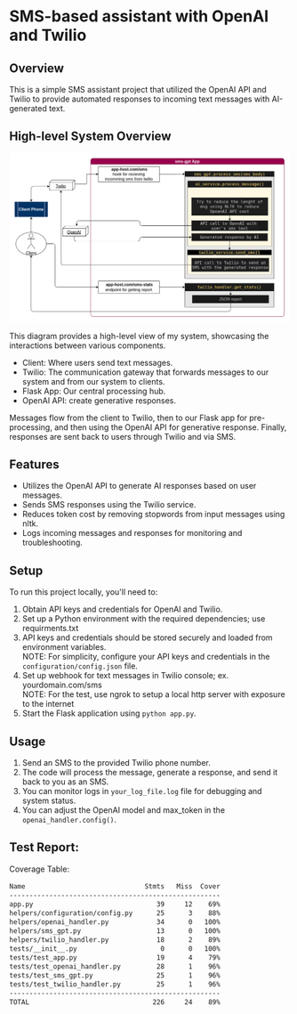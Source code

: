 # SMS-based assistant with OpenAI and Twilio

## Overview

This is a simple SMS assistant project that utilized the OpenAI API and Twilio to provide automated responses to incoming text messages with AI-generated text.

## High-level System Overview

<p align="center">
  <img src="https://github.com/ensood/sms-gpt/blob/main/system.png" alt="High-level System Overview.">
</p>

This diagram provides a high-level view of my system, showcasing the interactions between various components.      

- Client: Where users send text messages.   
- Twilio: The communication gateway that forwards messages to our system and from our system to clients.   
- Flask App: Our central processing hub.   
- OpenAI API: create generative responses.    

Messages flow from the client to Twilio, then to our Flask app for pre-processing, and then using the OpenAI API for generative response. Finally, responses are sent back to users through Twilio and via SMS.

## Features

- Utilizes the OpenAI API to generate AI responses based on user messages.
- Sends SMS responses using the Twilio service.
- Reduces token cost by removing stopwords from input messages using nltk.
- Logs incoming messages and responses for monitoring and troubleshooting.

## Setup

To run this project locally, you'll need to:

1. Obtain API keys and credentials for OpenAI and Twilio.
2. Set up a Python environment with the required dependencies; use requirments.txt
3. API keys and credentials should be stored securely and loaded from environment variables.  
   NOTE: For simplicity, configure your API keys and credentials in the `configuration/config.json` file.
4. Set up webhook for text messages in Twilio console; ex. yourdomain.com/sms  
   NOTE: For the test, use ngrok to setup a local http server with exposure to the internet
5. Start the Flask application using `python app.py`.

## Usage

1. Send an SMS to the provided Twilio phone number.
2. The code will process the message, generate a response, and send it back to you as an SMS.
3. You can monitor logs in `your_log_file.log` file for debugging and system status.
4. You can adjust the OpenAI model and max_token in the `openai_handler.config()`.


## Test Report:

Coverage Table:

```
Name                              Stmts   Miss  Cover
-----------------------------------------------------
app.py                               39     12    69%
helpers/configuration/config.py      25      3    88%
helpers/openai_handler.py            34      0   100%
helpers/sms_gpt.py                   13      0   100%
helpers/twilio_handler.py            18      2    89%
tests/__init__.py                     0      0   100%
tests/test_app.py                    19      4    79%
tests/test_openai_handler.py         28      1    96%
tests/test_sms_gpt.py                25      1    96%
tests/test_twilio_handler.py         25      1    96%
-----------------------------------------------------
TOTAL                               226     24    89%
